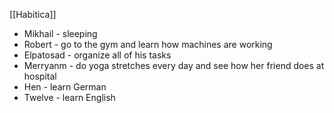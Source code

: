 [[Habitica]]
- Mikhail - sleeping
- Robert - go to the gym and learn how machines are working
- Elpatosad - organize all of his tasks
- Merryanm - do yoga stretches every day and see how her friend does at hospital
- Hen - learn German
- Twelve - learn English


